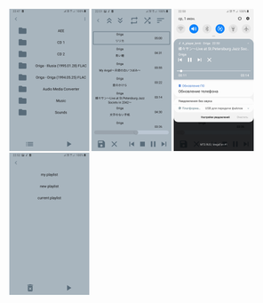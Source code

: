 <p align="left">
  <img src="https://github.com/comanch22/ValleyWindAwake/blob/main/Screenshot_20220601-224716_A_player_kmti.jpg" width="144" height="256">
  <img src="https://github.com/comanch22/ValleyWindAwake/blob/main/Screenshot_20220601-225122_A_player_kmti.jpg" width="144" height="256">
  <img src="https://github.com/comanch22/ValleyWindAwake/blob/main/Screenshot_20220601-225049_A_player_kmti.jpg" width="144" height="256">
  <img src="https://github.com/comanch22/ValleyWindAwake/blob/main/Screenshot_20220601-225217_A_player_kmti.jpg" width="144" height="256">
</p>
